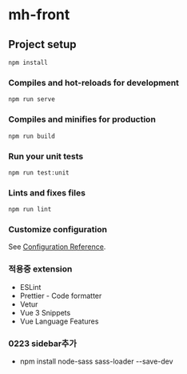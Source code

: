 # mh-front

## Project setup

```
npm install
```

### Compiles and hot-reloads for development

```
npm run serve
```

### Compiles and minifies for production

```
npm run build
```

### Run your unit tests

```
npm run test:unit
```

### Lints and fixes files

```
npm run lint
```

### Customize configuration

See [Configuration Reference](https://cli.vuejs.org/config/).

### 적용중 extension

- ESLint
- Prettier - Code formatter
- Vetur
- Vue 3 Snippets
- Vue Language Features


### 0223 sidebar추가
-  npm install node-sass sass-loader --save-dev